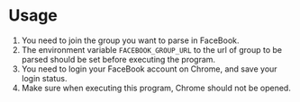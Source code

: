 # Usage
1. You need to join the group you want to parse in FaceBook. 
2. The environment variable ``FACEBOOK_GROUP_URL`` to the url of group to be parsed should be set before executing the program.
3. You need to login your FaceBook account on Chrome, and save your login status.
3. Make sure when executing this program, Chrome should not be opened.
